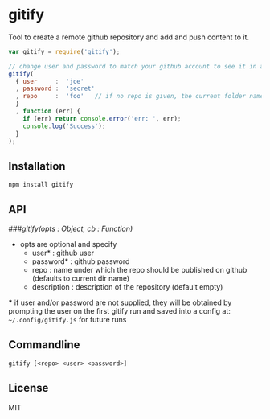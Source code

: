 # gitify

Tool to create a remote github repository and add and push content to it.

```js
var gitify = require('gitify');

// change user and password to match your github account to see it in action
gitify(
  { user     :  'joe'
  , password :  'secret'
  , repo     :  'foo'   // if no repo is given, the current folder name is used
  }
  , function (err) {
    if (err) return console.error('err: ', err);
    console.log('Success');
  }
);
```

## Installation

    npm install gitify

## API

###*gitify(opts : Object, cb : Function)*

- opts are optional and specify
    - user\*      :  github user
    - password\*  :  github password
    - repo        :  name under which the repo should be published on github (defaults to current dir name)
    - description :  description of the repository (default empty)

**\*** if user and/or password are not supplied, they will be obtained by prompting the user on the first gitify run and
saved into a config at: `~/.config/gitify.js` for future runs 

## Commandline

    gitify [<repo> <user> <password>]

## License

MIT

